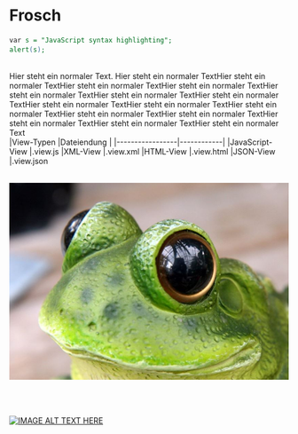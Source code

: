 # Frosch

```perl
var s = "JavaScript syntax highlighting";
alert(s);
```

</br>
Hier steht ein normaler Text. Hier steht ein normaler TextHier steht ein normaler TextHier steht ein normaler TextHier steht ein normaler TextHier steht ein normaler TextHier steht ein normaler TextHier steht ein normaler TextHier steht ein normaler TextHier steht ein normaler TextHier steht ein normaler TextHier steht ein normaler TextHier steht ein normaler TextHier steht ein normaler TextHier steht ein normaler TextHier steht ein normaler Text
</br>
|View-Typen       |Dateiendung | 
|-----------------|------------|
|JavaScript-View  |.view.js          
|XML-View         |.view.xml
|HTML-View        |.view.html
|JSON-View        |.view.json


</br>
</br>

![SEOCOMPODF](https://raw.githubusercontent.com/s-cbrunn/FioriElementsSnippets/main/img/frog.JPG "Tabelle SEOCOMPODF")





</br>
</br>

[![IMAGE ALT TEXT HERE](http://img.youtube.com/vi/6_VuA5QcuHQ/0.jpg)](https://www.youtube.com/watch?v=6_VuA5QcuHQ)

